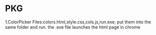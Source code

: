 # PKG
1.ColorPicker
Files:colors.html,style.css,cols.js,run.exe;
put them into the same folder and run.
the .exe file launches the html page in chrome
